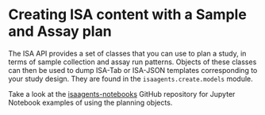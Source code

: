 Creating ISA content with a Sample and Assay plan
=================================================

The ISA API provides a set of classes that you can use to plan a study,
in terms of sample collection and assay run patterns. Objects of these
classes can then be used to dump ISA-Tab or ISA-JSON templates
corresponding to your study design. They are found in the
`isaagents.create.models` module.

Take a look at the
[isaagents-notebooks](https://github.com/ISA-agents/isaagents-notebooks)
GitHub repository for Jupyter Notebook examples of using the planning
objects.
